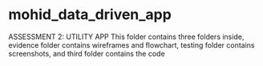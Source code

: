 # mohid_data_driven_app
ASSESSMENT 2: UTILITY APP
This folder contains three folders inside, evidence folder contains wireframes and flowchart, testing folder contains screenshots, and third folder contains the code 
